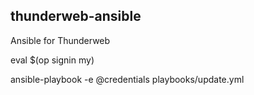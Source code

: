 ## thunderweb-ansible

Ansible for Thunderweb

eval $(op signin my)

ansible-playbook -e @credentials playbooks/update.yml
